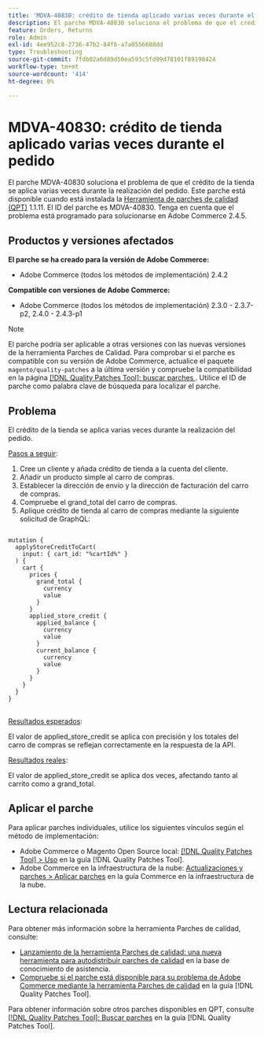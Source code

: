```yaml
---
title: 'MDVA-40830: crédito de tienda aplicado varias veces durante el pedido'
description: El parche MDVA-40830 soluciona el problema de que el crédito de la tienda se aplica varias veces durante la realización del pedido. Este parche está disponible cuando está instalada la [Quality Patches Tool (QPT)](https://experienceleague.adobe.com/es/docs/commerce-operations/tools/quality-patches-tool/quality-patches-tool-to-self-serve-quality-patches) 1.1.11. El ID del parche es MDVA-40830. Tenga en cuenta que el problema está programado para solucionarse en Adobe Commerce 2.4.5.
feature: Orders, Returns
role: Admin
exl-id: 4ee952c8-2736-47b2-84f6-a7a0556608dd
type: Troubleshooting
source-git-commit: 7fdb02a6d89d50ea593c5fd99d78101f89198424
workflow-type: tm+mt
source-wordcount: '414'
ht-degree: 0%

---
```


# MDVA-40830: crédito de tienda aplicado varias veces durante el pedido

El parche MDVA-40830 soluciona el problema de que el crédito de la tienda se aplica varias veces durante la realización del pedido. Este parche está disponible cuando está instalada la [Herramienta de parches de calidad (QPT)](https://experienceleague.adobe.com/es/docs/commerce-operations/tools/quality-patches-tool/quality-patches-tool-to-self-serve-quality-patches) 1.1.11. El ID del parche es MDVA-40830. Tenga en cuenta que el problema está programado para solucionarse en Adobe Commerce 2.4.5.

## Productos y versiones afectados

**El parche se ha creado para la versión de Adobe Commerce:**

* Adobe Commerce (todos los métodos de implementación) 2.4.2

**Compatible con versiones de Adobe Commerce:**

* Adobe Commerce (todos los métodos de implementación) 2.3.0 - 2.3.7-p2, 2.4.0 - 2.4.3-p1

>[!NOTE]
>
>El parche podría ser aplicable a otras versiones con las nuevas versiones de la herramienta Parches de Calidad. Para comprobar si el parche es compatible con su versión de Adobe Commerce, actualice el paquete `magento/quality-patches` a la última versión y compruebe la compatibilidad en la página [[!DNL Quality Patches Tool]: buscar parches &#x200B;](https://experienceleague.adobe.com/es/docs/commerce-operations/tools/quality-patches-tool/quality-patches-tool-to-self-serve-quality-patches). Utilice el ID de parche como palabra clave de búsqueda para localizar el parche.

## Problema

El crédito de la tienda se aplica varias veces durante la realización del pedido.

<u>Pasos a seguir</u>:

1. Cree un cliente y añada crédito de tienda a la cuenta del cliente.
1. Añadir un producto simple al carro de compras.
1. Establecer la dirección de envío y la dirección de facturación del carro de compras.
1. Compruebe el grand_total del carro de compras.
1. Aplique crédito de tienda al carro de compras mediante la siguiente solicitud de GraphQL:

<pre>
<code class="language-graphql">
mutation &lbrace;
  applyStoreCreditToCart(
    input: { cart_id: "%cartId%" }
  ) &lbrace;
    cart &lbrace;
      prices &lbrace;
        grand_total &lbrace;
          currency
          value
        &rbrace;
      &rbrace;
      applied_store_credit &lbrace;
        applied_balance &lbrace;
          currency
          value
        &rbrace;
        current_balance &lbrace;
          currency
          value
        &rbrace;
      &rbrace;
    &rbrace;
  &rbrace;
&rbrace;
</code>
</pre>

<u>Resultados esperados</u>:

El valor de applied_store_credit se aplica con precisión y los totales del carro de compras se reflejan correctamente en la respuesta de la API.

<u>Resultados reales</u>:

El valor de applied_store_credit se aplica dos veces, afectando tanto al carrito como a grand_total.

## Aplicar el parche

Para aplicar parches individuales, utilice los siguientes vínculos según el método de implementación:

* Adobe Commerce o Magento Open Source local: [[!DNL Quality Patches Tool] > Uso](/help/tools/quality-patches-tool/usage.md) en la guía [!DNL Quality Patches Tool].
* Adobe Commerce en la infraestructura de la nube: [Actualizaciones y parches > Aplicar parches](https://experienceleague.adobe.com/docs/commerce-cloud-service/user-guide/develop/upgrade/apply-patches.html?lang=es) en la guía Commerce en la infraestructura de la nube.

## Lectura relacionada

Para obtener más información sobre la herramienta Parches de calidad, consulte:

* [Lanzamiento de la herramienta Parches de calidad: una nueva herramienta para autodistribuir parches de calidad](https://experienceleague.adobe.com/es/docs/commerce-operations/tools/quality-patches-tool/quality-patches-tool-to-self-serve-quality-patches) en la base de conocimiento de asistencia.
* [Compruebe si el parche está disponible para su problema de Adobe Commerce mediante la herramienta Parches de calidad](/help/tools/quality-patches-tool/patches-available-in-qpt/check-patch-for-magento-issue-with-magento-quality-patches.md) en la guía [!DNL Quality Patches Tool].

Para obtener información sobre otros parches disponibles en QPT, consulte [[!DNL Quality Patches Tool]: Buscar parches](https://experienceleague.adobe.com/tools/commerce-quality-patches/index.html?lang=es) en la guía [!DNL Quality Patches Tool].
